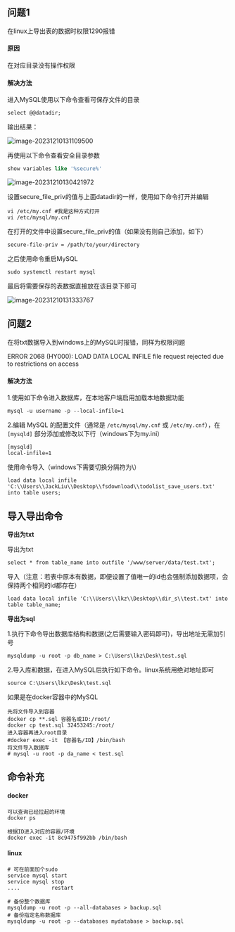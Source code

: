 ## 问题1

在linux上导出表的数据时权限1290报错

#### 原因

在对应目录没有操作权限

#### 解决方法

进入MySQL使用以下命令查看可保存文件的目录

```
select @@datadir;
```

输出结果：

![image-20231210131109500](C:\Users\JackLiu\Pictures\typora\image-20231210131109500.png)

再使用以下命令查看安全目录参数

```sql
show variables like '%secure%'
```



![image-20231210130421972](C:\Users\JackLiu\Pictures\typora\image-20231210130421972.png)

设置secure_file_priv的值与上面datadir的一样，使用如下命令打开并编辑

```
vi /etc/my.cnf #我是这种方式打开
vi /etc/mysql/my.cnf
```

在打开的文件中设置secure_file_priv的值（如果没有则自己添加，如下）

```
secure-file-priv = /path/to/your/directory
```

之后使用命令重启MySQL

```
sudo systemctl restart mysql
```

最后将需要保存的表数据直接放在该目录下即可

![image-20231210131333767](C:\Users\JackLiu\Pictures\typora\image-20231210131333767.png)



## 问题2

在将txt数据导入到windows上的MySQL时报错，同样为权限问题

ERROR 2068 (HY000): LOAD DATA LOCAL INFILE file request rejected due to restrictions on access

#### 解决方法

1.使用如下命令进入数据库，在本地客户端启用加载本地数据功能

```
mysql -u username -p --local-infile=1
```

2.编辑 MySQL 的配置文件（通常是 `/etc/mysql/my.cnf` 或 `/etc/my.cnf`），在 `[mysqld]` 部分添加或修改以下行（windows下为my.ini）

```
[mysqld]
local-infile=1
```

使用命令导入（windows下需要切换分隔符为\\）

```
load data local infile 'C:\\Users\\JackLiu\\Desktop\\fsdownload\\todolist_save_users.txt' into table users;
```



## 导入导出命令

**导出为txt**

导出为txt

```
select * from table_name into outfile '/www/server/data/test.txt';
```

导入（注意：若表中原本有数据，即便设置了值唯一的id也会强制添加数据项，会保持两个相同的id都存在）

```
load data local infile 'C:\\Users\\lkz\\Desktop\\dir_s\\test.txt' into table table_name;
```

**导出为sql**

1.执行下命令导出数据库结构和数据(之后需要输入密码即可)，导出地址无需加引号

```
mysqldump -u root -p db_name > C:\Users\lkz\Desk\test.sql
```

2.导入库和数据，在进入MySQL后执行如下命令。linux系统用绝对地址即可

```
source C:\Users\lkz\Desk\test.sql
```

如果是在docker容器中的MySQL

```
先将文件导入到容器
docker cp **.sql 容器名或ID:/root/
docker cp test.sql 32453245:/root/
进入容器再进入root目录
#docker exec -it 【容器名/ID】/bin/bash
将文件导入数据库
# mysql -u root -p da_name < test.sql
```





## 命令补充

#### docker

```
可以查询已经拉起的环境
docker ps 
```

```
根据ID进入对应的容器/环境
docker exec -it 8c9475f992bb /bin/bash
```

#### linux

```
# 可在前面加个sudo
service mysql start
service mysql stop
....          restart

# 备份整个数据库
mysqldump -u root -p --all-databases > backup.sql
# 备份指定名称数据库
mysqldump -u root -p --databases mydatabase > backup.sql
```







